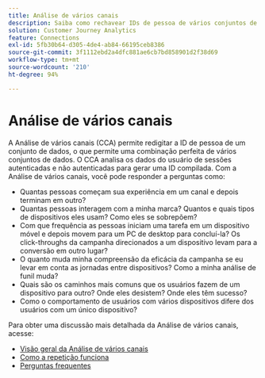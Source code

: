 ```yaml
---
title: Análise de vários canais
description: Saiba como rechavear IDs de pessoa de vários conjuntos de dados para compilar pessoas.
solution: Customer Journey Analytics
feature: Connections
exl-id: 5fb30b64-d305-4de4-ab84-66195ceb8386
source-git-commit: 3f1112ebd2a4dfc881ae6cb7bd858901d2f38d69
workflow-type: tm+mt
source-wordcount: '210'
ht-degree: 94%

---
```


# Análise de vários canais

A Análise de vários canais (CCA) permite redigitar a ID de pessoa de um conjunto de dados, o que permite uma combinação perfeita de vários conjuntos de dados. O CCA analisa os dados do usuário de sessões autenticadas e não autenticadas para gerar uma ID compilada. Com a Análise de vários canais, você pode responder a perguntas como:

* Quantas pessoas começam sua experiência em um canal e depois terminam em outro?
* Quantas pessoas interagem com a minha marca? Quantos e quais tipos de dispositivos eles usam? Como eles se sobrepõem?
* Com que frequência as pessoas iniciam uma tarefa em um dispositivo móvel e depois movem para um PC de desktop para concluí-la? Os click-throughs da campanha direcionados a um dispositivo levam para a conversão em outro lugar?
* O quanto muda minha compreensão da eficácia da campanha se eu levar em conta as jornadas entre dispositivos? Como a minha análise de funil muda?
* Quais são os caminhos mais comuns que os usuários fazem de um dispositivo para outro? Onde eles desistem? Onde eles têm sucesso?
* Como o comportamento de usuários com vários dispositivos difere dos usuários com um único dispositivo?

Para obter uma discussão mais detalhada da Análise de vários canais, acesse:

* [Visão geral da Análise de vários canais](/help/cca/overview.md)
* [Como a repetição funciona](/help/cca/replay.md)
* [Perguntas frequentes](/help/cca/faq.md)
